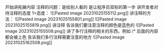 
开始讲拓展内容
	注释的问题：是给别人看的
		是让程序员双标的第一步
			讲开发者对待注释的态度
				1>态度：
					![[Pasted image 20231025155112.png]]
	讲注释的方法：
	![[Pasted image 20231025155801.png]]
	![[Pasted image 20231025155819.png]]
		讲注释
		告诉我们要注意注释的颜色是蓝色的
![[Pasted image 20231025155508.png]]
讲了多行注释的相关的东西，例如 /* 后面的内容都会被上色
	告诉我们多行注释需要注意的地方
	![[Pasted image 20231025162508.png]]
